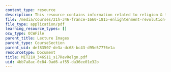 ```yaml
---
content_type: resource
description: This resource contains information related to religion & the french revolution.
file: /media/courses/21h-346-france-1660-1815-enlightenment-revolution-napoleon-spring-2011/4bb7a8ac0c849ad6af55da36ee01e32b_MIT21H_346S11_s17RevRelgn.pdf
file_type: application/pdf
learning_resource_types: []
ocw_type: OCWFile
parent_title: Lecture Images
parent_type: CourseSection
parent_uid: def83507-de3a-dc68-bc43-d95e57776e1a
resourcetype: Document
title: MIT21H_346S11_s17RevRelgn.pdf
uid: 4bb7a8ac-0c84-9ad6-af55-da36ee01e32b
---
```

